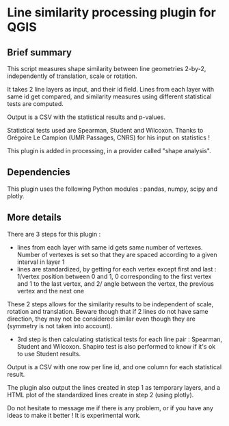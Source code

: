 # Line similarity processing plugin for QGIS

## Brief summary

This script measures shape similarity between line geometries 2-by-2, independently of translation, scale or rotation.

It takes 2 line layers as input, and their id field. Lines from each layer with same id get compared, and similarity measures using different statistical tests are computed.

Output is a CSV with the statistical results and p-values.

Statistical tests used are Spearman, Student and Wilcoxon. Thanks to Grégoire Le Campion (UMR Passages, CNRS) for his input on statistics !

This plugin is added in processing, in a provider called "shape analysis".

## Dependencies

This plugin uses the following Python modules :  pandas, numpy, scipy and plotly.

## More details

There are 3 steps for this plugin :

- lines from each layer with same id gets same number of vertexes. Number of vertexes is set so that they are spaced according to a given interval in layer 1
- lines are standardized, by getting for each vertex except first and last : 1/vertex position between 0 and 1, 0 corresponding to the first vertex and 1 to the last vertex, and 2/ angle between the vertex, the previous vertex and the next one

These 2 steps allows for the similarity results to be independent of scale, rotation and translation. Beware though that if 2 lines do not have same direction, they may not be considered similar even though they are (symmetry is not taken into account).

* 3rd step is then calculating statistical tests for each line pair : Spearman, Student and Wilcoxon. Shapiro test is also performed  to know if it's ok to use Student results.

Output is a CSV with one row per line id, and one column for each statistical result.

The plugin also output the lines created in step 1 as temporary layers, and a HTML plot of the standardized lines create in step 2 (using plotly).

Do not hesitate to message me if there is any problem, or if you have any ideas to make it better ! It is experimental work.

